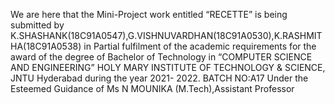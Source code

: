 We are here that the Mini-Project work entitled “RECETTE” is being submitted by K.SHASHANK(18C91A0547),G.VISHNUVARDHAN(18C91A0530),K.RASHMITHA(18C91A0538) in Partial fulfilment of the academic requirements for the award of the degree of Bachelor of Technology in “COMPUTER SCIENCE AND ENGINEERING” HOLY MARY INSTITUTE OF TECHNOLOGY & SCIENCE, JNTU Hyderabad during the year 2021- 2022. BATCH NO:A17 Under the Esteemed Guidance of Ms N MOUNIKA (M.Tech),Assistant Professor
